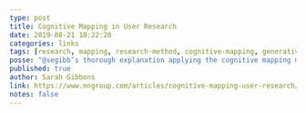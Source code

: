```yaml
---
type: post
title: Cognitive Mapping in User Research
date: 2019-08-21 10:22:28
categories: links
tags: [research, mapping, research-method, cognitive-mapping, generative-research, interview]
posse: "@segibb’s thorough explanation applying the cognitive mapping method for user research."
published: true
author: Sarah Gibbons
link: https://www.nngroup.com/articles/cognitive-mapping-user-research/
notes: false
---
```

